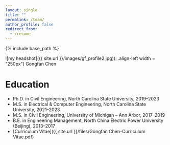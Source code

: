 ```yaml
---
layout: single
title: ""
permalink: /team/
author_profile: false
redirect_from:
  - /resume
---
```


{% include base_path %}

![my headshot]({{ site.url }}/images/gf_profile2.jpg)(: .align-left width = "250px")
Gongfan Chen

Education
=====
  * Ph.D. in Civil Engineering, North Carolina State University, 2019–2023  
  * M.S. in Electrical & Computer Engineering, North Carolina State University, 2021–2023  
  * M.S. in Civil Engineering, University of Michigan – Ann Arbor, 2017–2019  
  * B.E. in Engineering Management, North China Electric Power University (Beijing), 2013–2017
  * [Curriculum Vitae]({{ site.url }}/files/Gongfan Chen-Curriculum Vitae.pdf)

